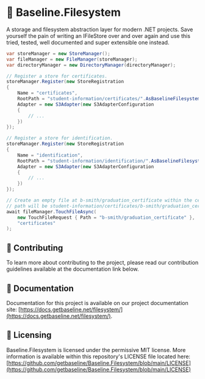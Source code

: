 # 👋 Baseline.Filesystem

A storage and filesystem abstraction layer for modern .NET projects. Save yourself the pain of writing an IFileStore over and over again and use this tried, tested, well documented and super extensible one instead.

```csharp
var storeManager = new StoreManager();
var fileManager = new FileManager(storeManager);
var directoryManager = new DirectoryManager(directoryManager);

// Register a store for certificates.
storeManager.Register(new StoreRegistration
{
    Name = "certificates",
    RootPath = "student-information/certificates/".AsBaselineFilesystemPath(),
    Adapter = new S3Adapter(new S3AdapterConfiguration
    {
        // ...
    })
});

// Register a store for identification.
storeManager.Register(new StoreRegistration
{
    Name = "identification",
    RootPath = "student-information/identification/".AsBaselineFilesystemPath(),
    Adapter = new S3Adapter(new S3AdapterConfiguration
    {
        // ...
    })
});

// Create an empty file at b-smith/graduation_certificate within the certificates adapter (true
// path will be student-information/certificates/b-smith/graduation_certificate).
await fileManager.TouchFileAsync(
    new TouchFileRequest { Path = "b-smith/graduation_certificate" },
    "certificates"
);
```

## 👥 Contributing

To learn more about contributing to the project, please read our contribution guidelines available at the documentation link below.

## 📕 Documentation

Documentation for this project is available on our project documentation site: [https://docs.getbaseline.net/filesystem/](https://docs.getbaseline.net/filesystem/).

## 🗿 Licensing

Baseline.Filesystem is licensed under the permissive MIT license. More information is available within this repository's
LICENSE file located here: [https://github.com/getbaseline/Baseline.Filesystem/blob/main/LICENSE](https://github.com/getbaseline/Baseline.Filesystem/blob/main/LICENSE)
